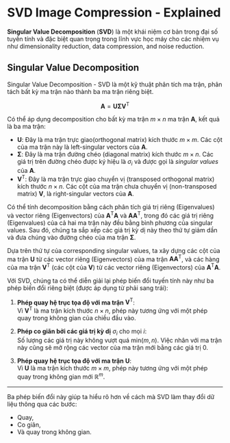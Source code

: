 # SVD Image Compression - Explained

**Singular Value Decomposition** (**SVD**) là một khái niệm cơ bản trong đại số tuyến tính và đặc biệt quan trọng trong lĩnh vực học máy cho các nhiệm vụ như dimensionality reduction, data compression, and noise reduction.
 

 ## Singular Value Decomposition

Singular Value Decomposition - SVD là một kỹ thuật phân tích ma trận, phân tách bất kỳ ma trận nào thành ba ma trận riêng biệt.

$$
    \mathbf{A} = \mathbf{U\Sigma V^\mathsf{T}}
$$

Có thể áp dụng decomposition cho bất kỳ ma trận $m \times n$ ma trận $\mathbf A$, kết quả là ba ma trận:
- $\mathbf U$: Đây là ma trận trực giao(orthogonal matrix) kích thước $m \times m$. Các cột của ma trận này là left-singular vectors của $\mathbf A$.
- $\mathbf \Sigma$: Đây là ma trận đường chéo (diagonal matrix) kích thước $m \times n$. Các giá trị trên đường chéo được ký hiệu là $\sigma_i$ và được gọi là *singular values* của $\mathbf A$.
- $\mathbf V^\mathsf{T}$: Đây là ma trận trực giao chuyển vị (transposed orthogonal matrix) kích thước $n \times n$. Các cột của ma trận chưa chuyển vị (non-transposed matrix) $\mathbf V$, là right-singular vectors của $\mathbf A$. 

Có thể tính decomposition bằng cách phân tích giá trị riêng (Eigenvalues) và vector riêng (Eigenvectors) của $\mathbf{A^\mathsf{T}A}$ và $\mathbf{AA^\mathsf{T}}$, trong đó các giá trị riêng (Eigenvalues) của cả hai ma trận này đều bằng bình phương của singular values. Sau đó, chúng ta sắp xếp các giá trị kỳ dị này theo thứ tự giảm dần và đưa chúng vào đường chéo của ma trận $\mathbf \Sigma$.

Dựa trên thứ tự của corresponding singular values, ta xây dựng các cột của ma trận $\mathbf U$ từ các vector riêng (Eigenvectors) của ma trận $\mathbf{AA^\mathsf{T}}$, và các hàng của ma trận $\mathbf V^\mathsf{T}$ (các cột của $\mathbf V$) từ các vector riêng (Eigenvectors) của $\mathbf{A^\mathsf{T}A}$.

Với SVD, chúng ta có thể diễn giải lại phép biến đổi tuyến tính này như ba phép biến đổi riêng biệt (được áp dụng từ phải sang trái):

1. **Phép quay hệ trục tọa độ với ma trận** $\mathbf{V}^\mathsf{T}$:  
   Vì $\mathbf{V}^\mathsf{T}$ là ma trận kích thước $n \times n$, phép này tương ứng với một phép quay trong không gian của chiều đầu vào.

2. **Phép co giãn bởi các giá trị kỳ dị** $\sigma_i$ cho mọi $i$:  
   Số lượng các giá trị này không vượt quá $\text{min}(m, n)$. Việc nhân với ma trận này cũng sẽ mở rộng các vector của ma trận mới bằng các giá trị 0.

3. **Phép quay hệ trục tọa độ với ma trận** $\mathbf{U}$:  
   Vì $\mathbf{U}$ là ma trận kích thước $m \times m$, phép này tương ứng với một phép quay trong không gian mới $\mathbb{R}^m$.

---

Ba phép biến đổi này giúp ta hiểu rõ hơn về cách mà SVD làm thay đổi dữ liệu thông qua các bước:  
- Quay,
- Co giãn,  
- Và quay trong không gian.
